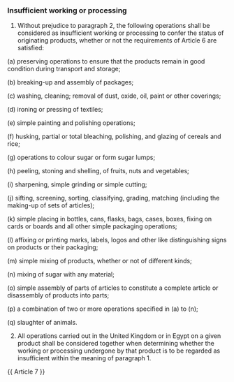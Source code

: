### Insufficient working or processing

1.	Without prejudice to paragraph 2, the following operations shall be considered as insufficient working or processing to confer the status of originating products, whether or not the requirements of Article 6 are satisfied:

(a)	preserving operations to ensure that the products remain in good condition during transport and storage;

(b)	breaking-up and assembly of packages;

(c)	washing, cleaning; removal of dust, oxide, oil, paint or other coverings;

(d)	ironing or pressing of textiles;

(e)	simple painting and polishing operations;

(f)	husking, partial or total bleaching, polishing, and glazing of cereals and rice;

(g)	operations to colour sugar or form sugar lumps;

(h)	peeling, stoning and shelling, of fruits, nuts and vegetables;

(i)	sharpening, simple grinding or simple cutting;

(j)	sifting, screening, sorting, classifying, grading, matching (including the making-up of sets of articles);

(k)	simple placing in bottles, cans, flasks, bags, cases, boxes, fixing on cards or boards and all other simple packaging operations;

(l)	affixing or printing marks, labels, logos and other like distinguishing signs on products or their packaging;

(m)	simple mixing of products, whether or not of different kinds;

(n)	mixing of sugar with any material; 

(o)	simple assembly of parts of articles to constitute a complete article or disassembly of products into parts;

(p)	a combination of two or more operations specified in (a) to (n);

(q)	slaughter of animals.

2.	All operations carried out in the United Kingdom or in Egypt on a given product shall be considered together when determining whether the working or processing undergone by that product is to be regarded as insufficient within the meaning of paragraph 1.

{{ Article 7 }}
